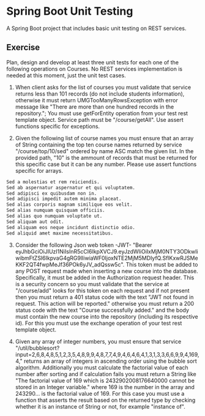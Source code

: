 # Spring Boot Unit Testing
A Spring Boot project that includes basic unit testing on REST services.

## Exercise

Plan, design and develop at least three unit tests for each one of the following operations on Courses. No REST services implementation is needed at this moment, just the unit test cases.

1. When client asks for the list of courses you must validate that service returns less than 101 records (do not include students information), otherwise it must return UMGTooManyRowsException with error message like "There are more than one hundred records in the repository."; You must use getForEntity operation from your test rest template object. Service path must be "/course/getAll". Use assert functions specific for exceptions.

2. Given the following list of course names you must ensure that an array of String containing the top ten course names returned by service "/course/top/10/sed" ordered by name ASC match the given list. In the provided path, "10" is the ammount of records that must be returned for this specific case but it can be any number. Please use assert functions specific for arrays.

```sh
Sed a molestias et rem reiciendis.
Sed ab aspernatur aspernatur et qui voluptatem.
Sed adipisci ex quibusdam non in.
Sed adipisci impedit autem minima placeat.
Sed alias corporis magnam similique eos velit.
Sed alias numquam quisquam officiis.
Sed alias quo numquam voluptate ut.
Sed aliquam aut odit.
Sed aliquam eos neque incidunt distinctio odio.
Sed aliquid amet maxime necessitatibus.

```

3. Consider the following Json web token -JWT- "Bearer eyJhbGciOiJIUzI1NiIsInR5cCI6IkpXVCJ9.eyJzdWIiOiIxMjM0NTY3ODkwIiwibmFtZSI6IkpvaG4gRG9lIiwiaWF0IjoxNTE2MjM5MDIyfQ.SflKxwRJSMeKKF2QT4fwpMeJf36POk6yJV_adQssw5c". This token must be added to any POST request made when inserting a new course into the database. Specifically, it must be added in the Authorization request header. This is a security concern so you must validate that the service at "/course/add" looks for this token on each request and if not present then you must return a 401 status code with the text "JWT not found in request. This action will be reported." otherwise you must return a 200 status code with the text "Course successfully added." and the body must contain the new course into the repository (including its respective id). For this you must use the exchange operation of your test rest template object.

4. Given any array of integer numbers, you must ensure that service "/util/bubblesort?input=2,6,8,4,8,5,1,2,3,5,4,8,9,9,4,8,7,7,4,9,4,6,4,6,4,1,3,1,3,3,6,6,9,9,4,169,4," returns an array of integers in ascending order using the bubble sort algorithm. Additionally you must calculate the factorial value of each number after sorting and if calculation fails you must return a String like "The factorial value of 169 which is 2432902008176640000‬ cannot be stored in an Integer variable." where 169 is the number in the array and 243290... is the factorial value of 169. For this case you must use a function that asserts the result based on the returned type by checking whether it is an instance of String or not, for example "instance of".

